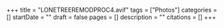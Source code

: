 +++
title = "LONETREEREMODPROC4.avif"
tags = ["Photos"]
categories = []
startDate = ""
draft = false
pages = []
description = ""
citations = []
+++
